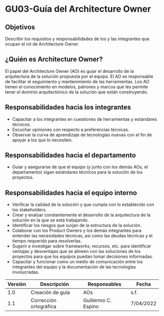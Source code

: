 # GU03-Guía del Architecture Owner

## Objetivos

Describir los requisitos y responsabilidades de los y las integrantes que ocupan el rol de Architecture Owner.

## ¿Quién es Architecture Owner?

El papel del Architecture Owner (AO) es guiar el desarrollo de la arquitectura de la solución propuesta por el equipo. El AO es responsable de facilitar el seguimiento y mantenimiento de las herramientas. Los AO tienen el conocimiento en modelos, patrones y marcos que les permite tener el dominio arquitectónico de la solución que están construyendo.

## Responsabilidades hacia los integrantes

- Capacitar a los integrantes en cuestiones de herramientas y estándares técnicos.
- Escuchar opiniones con respecto a preferencias técnicas.
- Observar la curva de aprendizaje de tecnologías nuevas con el fin de apoyar a los que lo necesiten.

## Responsabilidades hacia el departamento

- Guiar y asegurarse de que el equipo (y junto con los demás AOs, el departamento) sigan estándares técnicos para la solución de los proyectos.

## Responsabilidades hacia el equipo interno

- Verificar la calidad de la solución y que cumpla con lo establecido con los stakeholders.
- Crear y evaluar constantemente el desarrollo de la arquitectura de la solución en la que se está trabajando.
- Identificar los riesgos que surjan de la estructura de la solución.
- Colaborar con los Product Owners y los demás integrantes para entender las necesidades técnicas, así como las deudas técnicas y el tiempo requerido para resolverlas.
- Sugerir e investigar sobre frameworks, recursos, etc. para identificar ventajas y desventajas que se alineen con las soluciones de los proyectos para que los equipos puedan tomar decisiones informadas.
- Capacitar y funcionar como un medio de comunicación entre los integrantes del equipo y la documentación de las tecnologías involucradas.


| Versión | Descripción            | Responsables        | Fecha      |
| ------- | ----------------       | --------------      | ---------- |
| 1.0     | Creación de guía       | AOs                 | s.f.       |
| 1.1     | Corrección ortográfica | Guillermo C. Espino | 7/04/2022  |